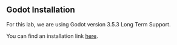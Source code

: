 ## Godot Installation

For this lab, we are using Godot version 3.5.3 Long Term Support.

You can find an installation link [here](https://godotengine.org/download/3.x/windows/).